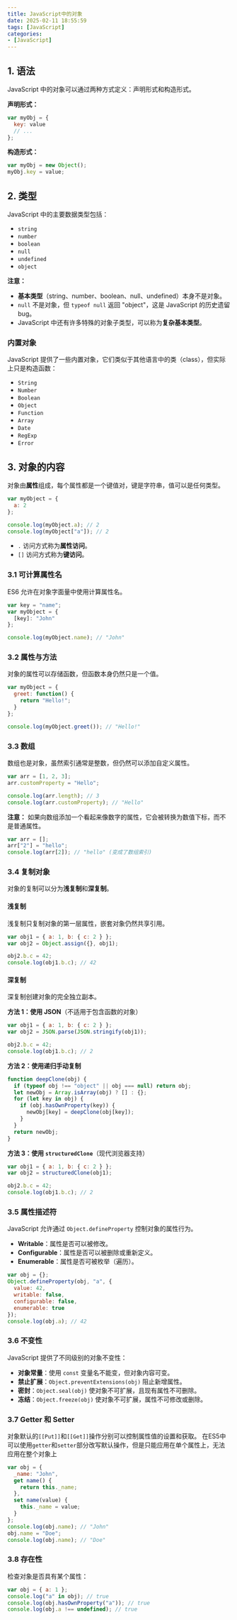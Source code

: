 ```yaml
---
title: JavaScript中的对象
date: 2025-02-11 18:55:59
tags: [JavaScript]
categories:
- [JavaScript]
---
```


## 1. 语法

JavaScript 中的对象可以通过两种方式定义：声明形式和构造形式。

**声明形式：**

```js
var myObj = {
  key: value
  // ...
};
```

**构造形式：**

```js
var myObj = new Object();
myObj.key = value;
```

## 2. 类型

JavaScript 中的主要数据类型包括：

- `string`
- `number`
- `boolean`
- `null`
- `undefined`
- `object`

**注意：**

- **基本类型**（string、number、boolean、null、undefined）本身不是对象。
- `null` 不是对象，但 `typeof null` 返回 "object"，这是 JavaScript 的历史遗留 bug。
- JavaScript 中还有许多特殊的对象子类型，可以称为**复杂基本类型**。

### 内置对象

JavaScript 提供了一些内置对象，它们类似于其他语言中的类（class），但实际上只是构造函数：

- `String`
- `Number`
- `Boolean`
- `Object`
- `Function`
- `Array`
- `Date`
- `RegExp`
- `Error`

## 3. 对象的内容

对象由**属性**组成，每个属性都是一个键值对，键是字符串，值可以是任何类型。

```js
var myObject = {
  a: 2
};

console.log(myObject.a); // 2
console.log(myObject["a"]); // 2
```

- `.` 访问方式称为**属性访问**。
- `[]` 访问方式称为**键访问**。

### 3.1 可计算属性名

ES6 允许在对象字面量中使用计算属性名。

```js
var key = "name";
var myObject = {
  [key]: "John"
};

console.log(myObject.name); // "John"
```

### 3.2 属性与方法

对象的属性可以存储函数，但函数本身仍然只是一个值。

```js
var myObject = {
  greet: function() {
    return "Hello!";
  }
};

console.log(myObject.greet()); // "Hello!"
```

### 3.3 数组

数组也是对象，虽然索引通常是整数，但仍然可以添加自定义属性。

```js
var arr = [1, 2, 3];
arr.customProperty = "Hello";

console.log(arr.length); // 3
console.log(arr.customProperty); // "Hello"
```

**注意：**
如果向数组添加一个看起来像数字的属性，它会被转换为数值下标，而不是普通属性。

```js
var arr = [];
arr["2"] = "hello";
console.log(arr[2]); // "hello" (变成了数组索引)
```

### 3.4 复制对象

对象的复制可以分为**浅复制**和**深复制**。

#### **浅复制**

浅复制只复制对象的第一层属性，嵌套对象仍然共享引用。

```js
var obj1 = { a: 1, b: { c: 2 } };
var obj2 = Object.assign({}, obj1);

obj2.b.c = 42;
console.log(obj1.b.c); // 42
```

#### **深复制**

深复制创建对象的完全独立副本。

**方法 1：使用 JSON**（不适用于包含函数的对象）

```js
var obj1 = { a: 1, b: { c: 2 } };
var obj2 = JSON.parse(JSON.stringify(obj1));

obj2.b.c = 42;
console.log(obj1.b.c); // 2
```

**方法 2：使用递归手动复制**

```js
function deepClone(obj) {
  if (typeof obj !== "object" || obj === null) return obj;
  let newObj = Array.isArray(obj) ? [] : {};
  for (let key in obj) {
    if (obj.hasOwnProperty(key)) {
      newObj[key] = deepClone(obj[key]);
    }
  }
  return newObj;
}
```

**方法 3：使用 `structuredClone`**（现代浏览器支持）

```js
var obj1 = { a: 1, b: { c: 2 } };
var obj2 = structuredClone(obj1);

obj2.b.c = 42;
console.log(obj1.b.c); // 2
```

### 3.5 属性描述符

JavaScript 允许通过 `Object.defineProperty` 控制对象的属性行为。

- **Writable**：属性是否可以被修改。
- **Configurable**：属性是否可以被删除或重新定义。
- **Enumerable**：属性是否可被枚举（遍历）。

```js
var obj = {};
Object.defineProperty(obj, "a", {
  value: 42,
  writable: false,
  configurable: false,
  enumerable: true
});
console.log(obj.a); // 42
```

### 3.6 不变性

JavaScript 提供了不同级别的对象不变性：

- **对象常量**：使用 `const` 变量名不能变，但对象内容可变。
- **禁止扩展**：`Object.preventExtensions(obj)` 阻止新增属性。
- **密封**：`Object.seal(obj)` 使对象不可扩展，且现有属性不可删除。
- **冻结**：`Object.freeze(obj)` 使对象不可扩展，属性不可修改或删除。

### 3.7 Getter 和 Setter

对象默认的`[[Put]]`和`[[Get]]`操作分别可以控制属性值的设置和获取。
在ES5中可以使用`getter`和`setter`部分改写默认操作，但是只能应用在单个属性上，无法应用在整个对象上

```js
var obj = {
  _name: "John",
  get name() {
    return this._name;
  },
  set name(value) {
    this._name = value;
  }
};
console.log(obj.name); // "John"
obj.name = "Doe";
console.log(obj.name); // "Doe"
```

### 3.8 存在性

检查对象是否具有某个属性：

```js
var obj = { a: 1 };
console.log("a" in obj); // true
console.log(obj.hasOwnProperty("a")); // true
console.log(obj.a !== undefined); // true
```

